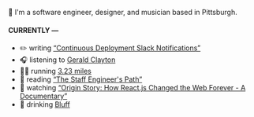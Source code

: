 👋 I'm a software engineer, designer, and musician based in Pittsburgh.

#### CURRENTLY —

* ✏️ writing [“Continuous Deployment Slack Notifications”](https://www.amoscato.com/journal/slack-deploy-notifications/)
* 🎧 listening to [Gerald Clayton](https://www.last.fm/music/Gerald+Clayton/_/If+I+Were+A+Bell)
* 🏃‍♂️ running [3.23 miles](https://www.strava.com/activities/9240353792)
* 📘 reading [“The Staff Engineer&#39;s Path”](https://www.goodreads.com/book/show/59694859-the-staff-engineer-s-path)
* 🍿 watching [“Origin Story: How React.js Changed the Web Forever - A Documentary”](https://youtu.be/8pDqJVdNa44)
* 🍺 drinking [Bluff](https://untappd.com/user/namoscato/checkin/1275064926)
